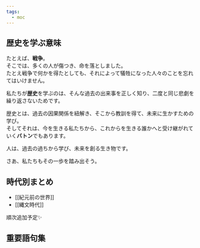```yaml
---
tags:
  - moc
---
```


## 歴史を学ぶ意味

たとえば、**戦争**。  
そこでは、多くの人が傷つき、命を落としました。  
たとえ戦争で何かを得たとしても、それによって犠牲になった人々のことを忘れてはいけません。

私たちが**歴史**を学ぶのは、そんな過去の出来事を正しく知り、二度と同じ悲劇を繰り返さないためです。

歴史とは、過去の因果関係を紐解き、そこから教訓を得て、未来に生かすための学び。  
そしてそれは、今を生きる私たちから、これからを生きる誰かへと受け継がれていく**バトン**でもあります。

人は、過去の過ちから学び、未来を創る生き物です。

さあ、私たちもその一歩を踏み出そう。

## 時代別まとめ
- [[紀元前の世界]]
- [[縄文時代]]

順次追加予定✨️

## 重要語句集